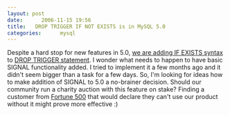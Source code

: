 ```yaml
---
layout: post
date:      2006-11-15 19:56
title:   DROP TRIGGER IF NOT EXISTS is in MySQL 5.0
categories:      mysql
---
```


Despite a hard stop for new features in 5.0, <a href="http://bugs.mysql.com/23703">we are adding IF EXISTS syntax</a> to <a href="http://dev.mysql.com/doc/refman/5.0/en/drop-trigger.html">DROP TRIGGER statement</a>.
I wonder what needs to happen to have basic SIGNAL functionality added. I tried to implement it a few months ago and it didn't seem bigger than a task for a few days. 
So, I'm looking for ideas how to make addition of SIGNAL to 5.0 a no-brainer decision. Should our community run a charity auction with this feature on stake?
Finding a customer from <a href="http://money.cnn.com/magazines/fortune/fortune500/">Fortune 500</a> that would declare they can't use our product without it might prove more effective :)

